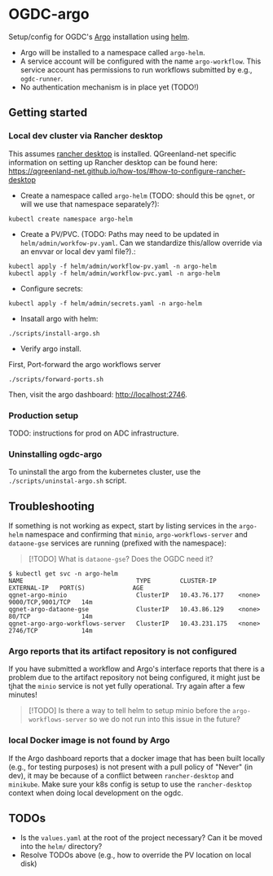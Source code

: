 # OGDC-argo

Setup/config for OGDC's [Argo](https://argoproj.github.io/) installation using
[helm](https://helm.sh/).


* Argo will be installed to a namespace called `argo-helm`.
* A service account will be configured with the name `argo-workflow`. This
  service account has permissions to run workflows submitted by e.g.,
  `ogdc-runner`.
* No authentication mechanism is in place yet (TODO!)


## Getting started

### Local dev cluster via Rancher desktop

This assumes [rancher desktop](https://rancherdesktop.io/) is
installed. QGreenland-net specific information on setting up Rancher desktop can
be found here:
<https://qgreenland-net.github.io/how-tos/#how-to-configure-rancher-desktop>

* Create a namespace called `argo-helm` (TODO: should this be `qgnet`, or will we use that namespace separately?):

```
kubectl create namespace argo-helm
```

* Create a PV/PVC. (TODO: Paths may need to be updated in
  `helm/admin/workfow-pv.yaml`. Can we standardize this/allow override via an
  envvar or local dev yaml file?).:

```
kubectl apply -f helm/admin/workflow-pv.yaml -n argo-helm
kubectl apply -f helm/admin/workflow-pvc.yaml -n argo-helm
```

* Configure secrets:

```
kubectl apply -f helm/admin/secrets.yaml -n argo-helm
```

* Insatall argo with helm:

```
./scripts/install-argo.sh
```

* Verify argo install.

First, Port-forward the argo workflows server

```
./scripts/forward-ports.sh
```

Then, visit the argo dashboard: <http://localhost:2746>.


### Production setup

TODO: instructions for prod on ADC infrastructure.

### Uninstalling ogdc-argo

To uninstall the argo from the kubernetes cluster, use the
`./scripts/uninstal-argo.sh` script.


## Troubleshooting

If something is not working as expect, start by listing services in the
`argo-helm` namespace and confirming that `minio`, `argo-workflows-server` and
`dataone-gse` services are running (prefixed with the namespace):

> [!TODO]
> What is `dataone-gse`? Does the OGDC need it?

```
$ kubectl get svc -n argo-helm
NAME                               TYPE        CLUSTER-IP      EXTERNAL-IP   PORT(S)             AGE
qgnet-argo-minio                   ClusterIP   10.43.76.177    <none>        9000/TCP,9001/TCP   14m
qgnet-argo-dataone-gse             ClusterIP   10.43.86.129    <none>        80/TCP              14m
qgnet-argo-argo-workflows-server   ClusterIP   10.43.231.175   <none>        2746/TCP            14m
```

### Argo reports that its artifact repository is not configured

If you have submitted a workflow and Argo's interface reports that there is a
problem due to the artifact repository not being configured, it might just be
tjhat the `minio` service is not yet fully operational. Try again after a few
minutes!

> [!TODO]
> Is there a way to tell helm to setup minio before the `argo-workflows-server`
> so we do not run into this issue in the future?


### local Docker image is not found by Argo

If the Argo dashboard reports that a docker image that has been built locally
(e.g., for testing purposes) is not present with a pull policy of "Never" (in
dev), it may be because of a conflict between `rancher-desktop` and
`minikube`. Make sure your k8s config is setup to use the `rancher-desktop`
context when doing local development on the ogdc.


## TODOs

* Is the `values.yaml` at the root of the project necessary? Can it be moved into the `helm/` directory?
* Resolve TODOs above (e.g., how to override the PV location on local disk)
